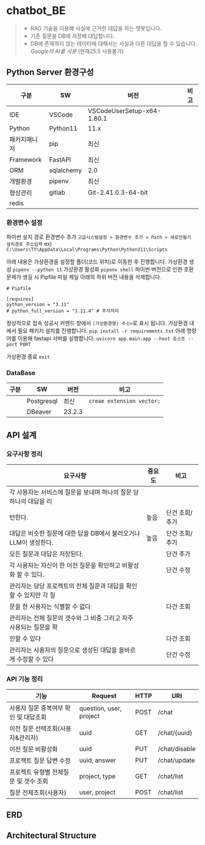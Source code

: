 # chatbot_BE
> - RAG 기술을 이용해 사실에 근거한 대답을 하는 챗봇입니다.
> - 기존 질문을 DB에 저장해 대답합니다.
> - DB에 존재하지 않는 데이터에 대해서는 사실과 다른 대답을 할 수 있습니다.
> *Google의 AI를 사용* (현재25.5 사용불가)

## Python Server 환경구성
|구분|SW|버전|비고|
|---|---|---|---|
|IDE|VSCode|VSCodeUserSetup-x64-1.80.1 |
|Python|Python11|11.x|
|패키지매니저|pip|최신|
|Framework|FastAPI|최신|
|ORM|sqlalchemy|2.0|
|개발환경|pipenv|최신|
|형상관리|gitlab|Git-2.41.0.3-64-bit|
|redis|||

### 환경변수 설정

파이썬 설치 경로 환경변수 추가
`고급시스템설정 > 환경변수 추가 > Path > 새로만들기  설치경로 주소입력`
ex) `C:\Users\TY\AppData\Local\Programs\Python\Python311\Scripts`

아래 내용은 가상환경을 설정할 폴더(코드 위치)로 이동한 후 진행합니다.
가상환경 생성
`pipenv --python 11`
가상환경 활성화
`pipenv shell`
파이썬 버전으로 인한 호환 문제가 생길 시 Pipfile 파일 제일 아래의 하위 버전 내용을 삭제합니다.
 ```
# Pipfile

 [requires]
 python_version = "3.11"
 # python_full_version = "3.11.4" # 주석처리
```

정상적으로 접속 성공시 커맨드 창에서 
`(가상환경명) 주소>`로 표시 됩니다. 
가상환경 내에서 필요 패키지 설치를 진행합니다.
 `pip install -r requirements.txt`
아래 명령어를 이용해 fastapi 서버를 실행합니다.
 `uvicorn app.main:app --host 호스트 --port PORT`

가상환경 종료 
`exit`


### DataBase
|구분|SW|버전|비고|
|---|---|---|---|
||Postgresql|최신|`creae extension vector;`|
||DBeaver|23.2.3||

## API 설계
### 요구사항 정리
|요구사항|중요도|비고|
|---|---|---|
|각 사용자는 서비스에 질문을 보내며 하나의 질문 당 하나의 대답을 리
턴한다.|높음|단건 조회/추가|
|대답은 비슷한 질문에 대한 답을 DB에서 불러오거나 LLM이 생성한다.|높음|단건 조회/추가|
|모든 질문과 대답은 저장된다.||단건 추가|
|각 사용자는 자신이 한 이전 질문을 확인하고 비활성화 할 수 있다.||단건 수정|
|관리자는 담당 프로젝트의 전체 질문과 대답을 확인할 수 있지만 각 질
문을 한 사용자는 식별할 수 없다||다건 조회|
|관리자는 전체 질문의 갯수와 그 비중 그리고 자주 사용되는 질문을 확
인할 수 있다||다건 조회|
|관리자는 사용자의 질문으로 생성된 대답을 올바르게 수정할 수 있다||단건 수정|


### API 기능 정리
|기능|Request|HTTP|URI|
|---|---|---|---|
|사용자 질문 중복여부 확인 및 대답조회|question, user, project|POST|/chat|
|이전 질문 선택조회(사용자&관리자)|uuid|GET|/chat/{uuid}|
|이전 질문 비활성화|uuid|PUT|/chat/disable|
|프로젝트 질문 답변 수정|uuid, answer|PUT|/chat/update|
|프로젝트 유형별 전체질문 및 갯수 조회|project, type|GET|/chat/list|
|질문 전체조회(사용자)|user, project|POST|/chat/list|

## ERD
## Architectural Structure

